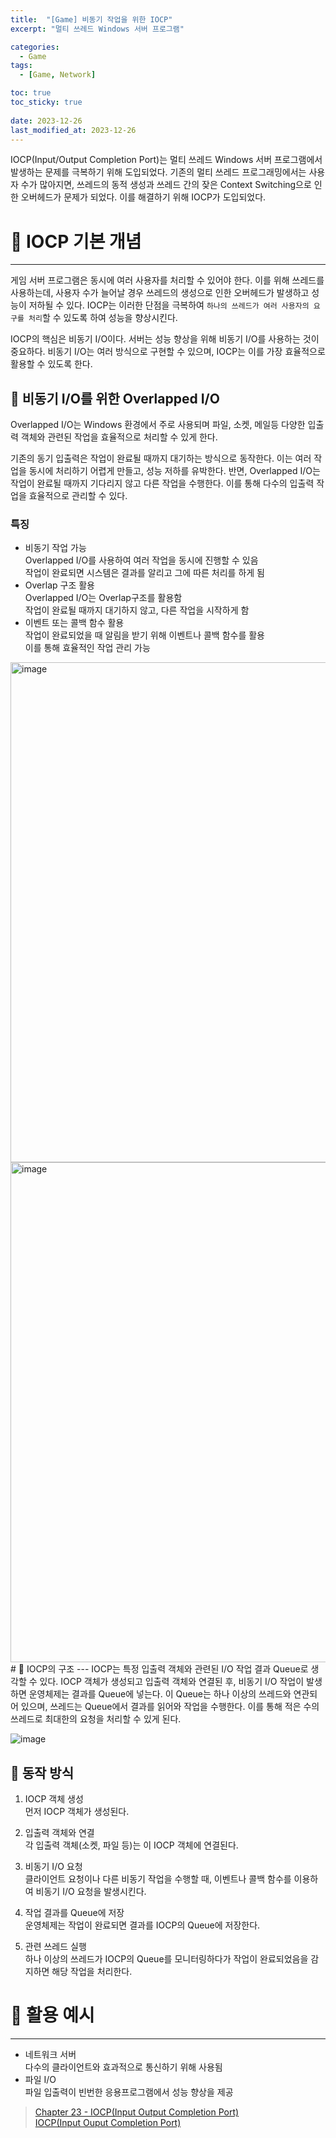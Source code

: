 ```yaml
---
title:  "[Game] 비동기 작업을 위한 IOCP"
excerpt: "멀티 쓰레드 Windows 서버 프로그램" 

categories:
  - Game
tags:
  - [Game, Network]

toc: true
toc_sticky: true
 
date: 2023-12-26
last_modified_at: 2023-12-26
---
```


IOCP(Input/Output Completion Port)는 멀티 쓰레드 Windows 서버 프로그램에서 발생하는 문제를 극복하기 위해 도입되었다.
기존의 멀티 쓰레드 프로그래밍에서는 사용자 수가 많아지면, 쓰레드의 동적 생성과 쓰레드 간의 잦은 Context Switching으로 인한 오버헤드가 문제가 되었다.
이를 해결하기 위해 IOCP가 도입되었다.

# 🚀 IOCP 기본 개념
---
게임 서버 프로그램은 동시에 여러 사용자를 처리할 수 있어야 한다. 
이를 위해 쓰레드를 사용하는데, 사용자 수가 늘어날 경우 쓰레드의 생성으로 인한 오버헤드가 발생하고 성능이 저하될 수 있다.
IOCP는 이러한 단점을 극복하여 `하나의 쓰레드가 여러 사용자의 요구를 처리`할 수 있도록 하여 성능을 향상시킨다.

IOCP의 핵심은 비동기 I/O이다.
서버는 성능 향상을 위해 비동기 I/O를 사용하는 것이 중요하다.
비동기 I/O는 여러 방식으로 구현할 수 있으며, IOCP는 이를 가장 효율적으로 활용할 수 있도록 한다.

## 📝 비동기 I/O를 위한 Overlapped I/O
Overlapped I/O는 Windows 환경에서 주로 사용되며 파일, 소켓, 메일등 다양한 입출력 객체와 관련된 작업을 효율적으로 처리할 수 있게 한다.

기존의 동기 입출력은 작업이 완료될 때까지 대기하는 방식으로 동작한다.
이는 여러 작업을 동시에 처리하기 어렵게 만들고, 성능 저하를 유박한다.
반면, Overlapped I/O는 작업이 완료될 때까지 기다리지 않고 다른 작업을 수행한다.
이를 통해 다수의 입출력 작업을 효율적으로 관리할 수 있다.

### 특징
- 비동기 작업 가능  
  Overlapped I/O를 사용하여 여러 작업을 동시에 진행할 수 있음  
  작업이 완료되면 시스템은 결과를 알리고 그에 따른 처리를 하게 됨
- Overlap 구조 활용  
  Overlapped I/O는 Overlap구조를 활용함  
  작업이 완료될 때까지 대기하지 않고, 다른 작업을 시작하게 함
- 이벤트 또는 콜백 함수 활용  
  작업이 완료되었을 때 알림을 받기 위해 이벤트나 콜백 함수를 활용  
  이를 통해 효율적인 작업 관리 가능

<img width="800" alt="image" src="https://github.com/haenlee/haenlee.github.io/assets/85219306/88821e04-d3bc-43a3-895e-1e5997582a97">

<img width="800" alt="image" src="https://github.com/haenlee/haenlee.github.io/assets/85219306/4f30b27a-7cb9-4784-892b-4f9cf8ee41ea">


<br>
# 🚀 IOCP의 구조
---
IOCP는 특정 입출력 객체와 관련된 I/O 작업 결과 Queue로 생각할 수 있다. 
IOCP 객체가 생성되고 입출력 객체와 연결된 후, 비동기 I/O 작업이 발생하면 운영체제는 결과를 Queue에 넣는다. 
이 Queue는 하나 이상의 쓰레드와 연관되어 있으며, 쓰레드는 Queue에서 결과를 읽어와 작업을 수행한다. 
이를 통해 적은 수의 쓰레드로 최대한의 요청을 처리할 수 있게 된다.

![image](https://github.com/haenlee/haenlee.github.io/assets/85219306/c5d536f7-3d6d-467c-9aa6-55ba87a8370f)

## 📝 동작 방식
1. IOCP 객체 생성  
  먼저 IOCP 객체가 생성된다.

2. 입출력 객체와 연결  
   각 입출력 객체(소켓, 파일 등)는 이 IOCP 객체에 연결된다.

3. 비동기 I/O 요청  
  클라이언트 요청이나 다른 비동기 작업을 수행할 때, 이벤트나 콜백 함수를 이용하여 비동기 I/O 요청을 발생시킨다.

4. 작업 결과를 Queue에 저장  
  운영체제는 작업이 완료되면 결과를 IOCP의 Queue에 저장한다.

5. 관련 쓰레드 실행  
  하나 이상의 쓰레드가 IOCP의 Queue를 모니터링하다가 작업이 완료되었음을 감지하면 해당 작업을 처리한다.

# 🚀 활용 예시
---
- 네트워크 서버  
  다수의 클라이언트와 효과적으로 통신하기 위해 사용됨
- 파일 I/O  
  파일 입출력이 빈번한 응용프로그램에서 성능 향상을 제공

> [Chapter 23 - IOCP(Input Output Completion Port)](https://sueshin.tistory.com/124)  
> [IOCP(Input Ouput Completion Port)](https://marmelo12.tistory.com/242)